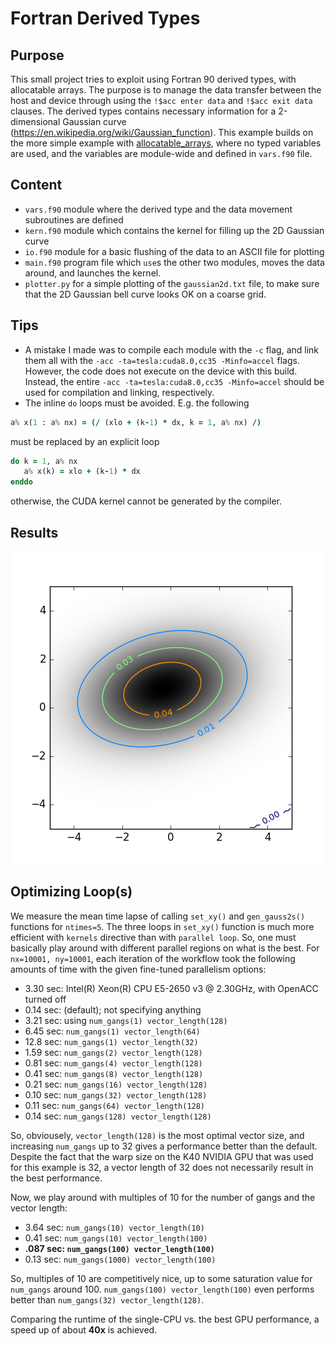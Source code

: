 # Fortran Derived Types

## Purpose
This small project tries to exploit using Fortran 90 derived types, with allocatable arrays. The purpose is to manage the data transfer between the host and device through using the `!$acc enter data` and `!$acc exit data` clauses. The derived types contains necessary information for a 2-dimensional Gaussian curve (https://en.wikipedia.org/wiki/Gaussian_function). This example builds on the more simple example with [allocatable_arrays](https://github.com/moravveji/OpenACC/tree/master/allocatable_arrays), where no typed variables are used, and the variables are module-wide and defined in `vars.f90` file.

## Content
+ `vars.f90` module where the derived type and the data movement subroutines are defined
+ `kern.f90` module which contains the kernel for filling up the 2D Gaussian curve
+ `io.f90` module for a basic flushing of the data to an ASCII file for plotting
+ `main.f90` program file which `use`s the other two modules, moves the data around, and launches the kernel.
+ `plotter.py` for a simple plotting of the `gaussian2d.txt` file, to make sure that the 2D Gaussian bell curve looks OK on a coarse grid.

## Tips
+ A mistake I made was to compile each module with the `-c` flag, and link them all with the `-acc -ta=tesla:cuda8.0,cc35 -Minfo=accel` flags. However, the code does not execute on the device with this build. Instead, the entire `-acc -ta=tesla:cuda8.0,cc35 -Minfo=accel` should be used for compilation and linking, respectively.
+ The inline `do` loops must be avoided. E.g. the following 
```fortran 
a% x(1 : a% nx) = (/ (xlo + (k-1) * dx, k = 1, a% nx) /)
```
must be replaced by an explicit loop

```fortran 
do k = 1, a% nx
   a% x(k) = xlo + (k-1) * dx
enddo 
```
otherwise, the CUDA kernel cannot be generated by the compiler.

## Results
![image](gaussian2d.png)

## Optimizing Loop(s)
We measure the mean time lapse of calling `set_xy()` and `gen_gauss2s()` functions for `ntimes=5`. The three loops in `set_xy()` function is much more efficient with `kernels` directive than with `parallel loop`. So, one must basically play around with different parallel regions on what is the best. For `nx=10001, ny=10001`, each iteration of the workflow took the following amounts of time with the given fine-tuned parallelism options:
+ 3.30 sec: Intel(R) Xeon(R) CPU E5-2650 v3 @ 2.30GHz, with OpenACC turned off
+ 0.14 sec: (default); not specifying anything
+ 3.21 sec: using `num_gangs(1) vector_length(128)` 
+ 6.45 sec: `num_gangs(1) vector_length(64)` 
+ 12.8 sec: `num_gangs(1) vector_length(32)` 
+ 1.59 sec: `num_gangs(2) vector_length(128)` 
+ 0.81 sec: `num_gangs(4) vector_length(128)` 
+ 0.41 sec: `num_gangs(8) vector_length(128)` 
+ 0.21 sec: `num_gangs(16) vector_length(128)` 
+ 0.10 sec: `num_gangs(32) vector_length(128)` 
+ 0.11 sec: `num_gangs(64) vector_length(128)` 
+ 0.14 sec: `num_gangs(128) vector_length(128)` 

So, obviousely, `vector_length(128)` is the most optimal vector size, and increasing `num_gangs` up to 32 gives a performance better than the default. Despite the fact that the warp size on the K40 NVIDIA GPU that was used for this example is 32, a vector length of 32 does not necessarily result in the best performance.

Now, we play around with multiples of 10 for the number of gangs and the vector length:
+ 3.64 sec: `num_gangs(10) vector_length(10)` 
+ 0.41 sec: `num_gangs(10) vector_length(100)` 
+ **.087 sec: `num_gangs(100) vector_length(100)`**
+ 0.13 sec: `num_gangs(1000) vector_length(100)` 

So, multiples of 10 are competitively nice, up to some saturation value for `num_gangs` around 100. `num_gangs(100) vector_length(100)` even performs better than `num_gangs(32) vector_length(128)`. 

Comparing the runtime of the single-CPU vs. the best GPU performance, a speed up of about **40x** is achieved.



